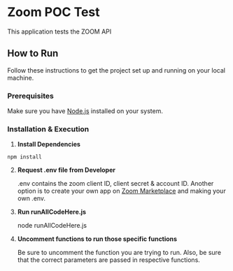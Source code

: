 # Zoom POC Test

This application tests the ZOOM API 

## How to Run

Follow these instructions to get the project set up and running on your local machine.

### Prerequisites

Make sure you have [Node.js](https://nodejs.org/) installed on your system.

### Installation & Execution

 1.  **Install Dependencies**

    npm install

2.  **Request .env file from Developer**

    .env contains the zoom client ID, client secret & account ID. Another option is to create your own app on [Zoom Marketplace](https://marketplace.zoom.us/) and making your own .env.

3.  **Run runAllCodeHere.js**

    node runAllCodeHere.js

4.  **Uncomment functions to run those specific functions**

    Be sure to uncomment the function you are trying to run. Also, be sure that the correct parameters are passed in respective functions.